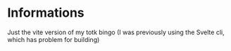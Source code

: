 # Informations

Just the vite version of my totk bingo (I was previously using the Svelte cli, which has problem for building)